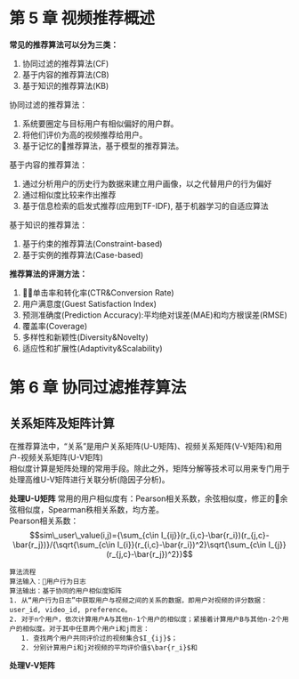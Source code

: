# 第 5 章 视频推荐概述
**常见的推荐算法可以分为三类：**
1. 协同过滤的推荐算法(CF)
2. 基于内容的推荐算法(CB)
3. 基于知识的推荐算法(KB)

协同过滤的推荐算法：<br>
1. 系统要圈定与目标用户有相似偏好的用户群。<br>
2. 将他们评价为高的视频推荐给用户。<br>
3. 基于记忆的推荐算法，基于模型的推荐算法。<br>

基于内容的推荐算法：<br>
1. 通过分析用户的历史行为数据来建立用户画像，以之代替用户的行为偏好
2. 通过相似度比较来作出推荐
3. 基于信息检索的启发式推荐(应用到TF-IDF), 基于机器学习的自适应算法

基于知识的推荐算法：<br>
1. 基于约束的推荐算法(Constraint-based)
2. 基于实例的推荐算法(Case-based)

**推荐算法的评测方法：**
1. 单击率和转化率(CTR&Conversion Rate)
2. 用户满意度(Guest Satisfaction Index)
3. 预测准确度(Prediction Accuracy):平均绝对误差(MAE)和均方根误差(RMSE)
4. 覆盖率(Coverage)
5. 多样性和新颖性(Diversity&Novelty)
6. 适应性和扩展性(Adaptivity&Scalability)


# 第 6 章 协同过滤推荐算法
## 关系矩阵及矩阵计算
在推荐算法中，“关系”是用户关系矩阵(U-U矩阵)、视频关系矩阵(V-V矩阵)和用户-视频关系矩阵(U-V矩阵)<br>
相似度计算是矩阵处理的常用手段。除此之外，矩阵分解等技术可以用来专门用于处理高维U-V矩阵进行关联分析(隐因子分析)。

**处理U-U矩阵**
  常用的用户相似度有：Pearson相关系数，余弦相似度，修正的余弦相似度，Spearman秩相关系数，均方差。<br>
  Pearson相关系数：
  $$sim\_user\_value(i,j)={\sum_{c\in I_{ij}}(r_{i,c}-\bar{r_i})(r_{j,c}-\bar{r_j})}/{\sqrt{\sum_{c\in I_{i}}(r_{i,c}-\bar{r_i})^2}\sqrt{\sum_{c\in I_{j}}(r_{j,c}-\bar{r_j})^2}}$$
    
    算法流程
    算法输入：用户行为日志
    算法输出：基于协同的用户相似度矩阵
    1. 从“用户行为日志”中获取用户与视频之间的关系的数据，即用户对视频的评分数据：user_id, video_id, preference。
    2. 对于n个用户，依次计算用户A与其他n-1个用户的相似度；紧接着计算用户B与其他n-2个用户的相似度。对于其中任意两个用户i和j而言：
       1. 查找两个用户共同评价过的视频集合$I_{ij}$；
       2. 分别计算用户i和j对视频的平均评价值$\bar{r_i}$和

**处理V-V矩阵**
